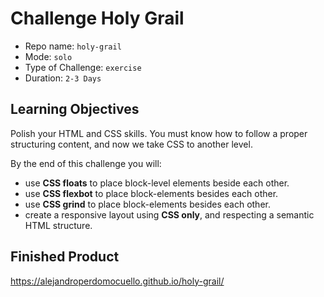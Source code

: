 # Challenge Holy Grail

* Repo name: `holy-grail`
* Mode: `solo`
* Type of Challenge: `exercise`
* Duration: `2-3 Days`

## Learning Objectives

Polish your HTML and CSS skills. You must know how to follow a proper structuring content, and now we take CSS to another level.

By the end of this challenge you will:

- use **CSS floats** to place block-level elements beside each other.
- use **CSS flexbot** to place block-elements besides each other.
- use **CSS grind** to place block-elements besides each other.
- create a responsive layout using **CSS only**, and respecting a semantic HTML structure.

## Finished Product

https://alejandroperdomocuello.github.io/holy-grail/